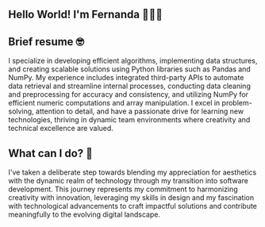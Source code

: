 ## Hello World! I'm Fernanda 🙋🏽‍♀️

## Brief resume 🤓

  I specialize in developing efficient algorithms, implementing data structures, and creating scalable solutions using Python libraries such as Pandas and NumPy. My experience includes integrated third-party APIs to automate data retrieval and     streamline internal processes, conducting data cleaning and preprocessing for accuracy and consistency, and utilizing NumPy for efficient numeric computations and array manipulation. I excel in problem-solving, attention to detail, and have a passionate drive for learning new technologies, thriving in dynamic team environments where creativity and technical excellence are valued.

## What can I do? 🧐
  I've taken a deliberate step towards blending my appreciation for aesthetics with the dynamic realm of technology through my transition into software development. This journey represents my commitment to harmonizing creativity with innovation, leveraging my skills in design and my fascination with technological advancements to craft impactful solutions and contribute meaningfully to the evolving digital landscape.
<div>
  <br />
</div>
<!--
**fernycruz/fernycruz** is a ✨ _special_ ✨ repository because its `README.md` (this file) appears on your GitHub profile.

Here are some ideas to get you started:

- 🔭 I’m currently working on ...
- 🌱 I’m currently learning ...
- 👯 I’m looking to collaborate on ...
- 🤔 I’m looking for help with ...
- 💬 Ask me about ...
- 📫 How to reach me: ...
- 😄 Pronouns: ...
- ⚡ Fun fact: ...
-->
